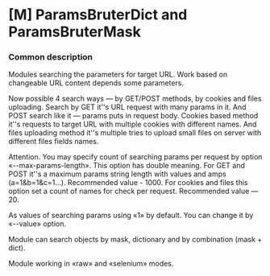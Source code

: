 # \[M\] ParamsBruterDict and ParamsBruterMask

### Common description 

Modules searching the parameters for target URL. Work based on changeable URL content depends some parameters.

Now possible 4 search ways — by GET/POST methods, by cookies and files uploading. Search by GET it''s URL request with many params in it. And POST search like it — params puts in request body. Cookies based method it''s requests to target URL with multiple cookies with different names. And files uploading method it''s multiple tries to upload small files on server with different files fields names.

Attention. You may specify count of searching params per request by option «--max-params-length». This option has double meaning. For GET and POST it''s a maximum params string length with values and amps \(a=1&b=1&c=1…\). Recommended value - 1000. For cookies and files this option set a count of names for check per request. Recommended value — 20.

As values of searching params using «1» by default. You can change it by «--value» option.

Module can search objects by mask, dictionary and by combination \(mask + dict\).

Module working in «raw» and «selenium» modes.

